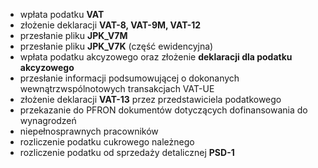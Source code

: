 - wpłata podatku **VAT**
- złożenie deklaracji **VAT-8, VAT-9M, VAT-12**
- przesłanie pliku **JPK_V7M**
- przesłanie pliku **JPK_V7K** (część ewidencyjna)
- wpłata podatku akcyzowego oraz złożenie **deklaracji dla podatku akcyzowego**
- przesłanie informacji podsumowującej o dokonanych wewnątrzwspólnotowych transakcjach VAT-UE
- złożenie deklaracji **VAT-13** przez przedstawiciela podatkowego
- przekazanie do PFRON dokumentów dotyczących dofinansowania do wynagrodzeń
- niepełnosprawnych pracowników
- rozliczenie podatku cukrowego należnego
- rozliczenie podatku od sprzedaży detalicznej **PSD-1**